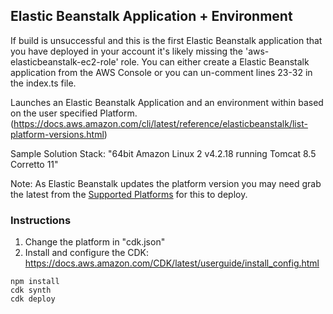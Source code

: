 ## Elastic Beanstalk Application + Environment

If build is unsuccessful and this is the first Elastic Beanstalk application that you have deployed in your account it's likely missing the 'aws-elasticbeanstalk-ec2-role' role. You can either create a Elastic Beanstalk application from the AWS Console or you can un-comment lines 23-32 in the index.ts file.

Launches an Elastic Beanstalk Application and an environment within based on the user specified Platform. (https://docs.aws.amazon.com/cli/latest/reference/elasticbeanstalk/list-platform-versions.html)

Sample Solution Stack: "64bit Amazon Linux 2 v4.2.18 running Tomcat 8.5 Corretto 11"

Note: As Elastic Beanstalk updates the platform version you may need grab the latest from the [Supported Platforms](https://docs.aws.amazon.com/elasticbeanstalk/latest/platforms/platforms-supported.html) for this to deploy. 

### Instructions

1. Change the platform in "cdk.json"
2. Install and configure the CDK: https://docs.aws.amazon.com/CDK/latest/userguide/install_config.html

```
npm install
cdk synth
cdk deploy
```
